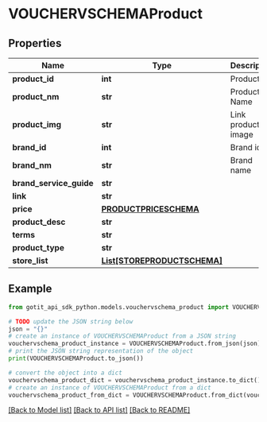 # VOUCHERVSCHEMAProduct


## Properties

Name | Type | Description | Notes
------------ | ------------- | ------------- | -------------
**product_id** | **int** | Product Id | [optional] 
**product_nm** | **str** | Product Name | [optional] 
**product_img** | **str** | Link product image | [optional] 
**brand_id** | **int** | Brand id | [optional] 
**brand_nm** | **str** | Brand name | [optional] 
**brand_service_guide** | **str** |  | [optional] 
**link** | **str** |  | [optional] 
**price** | [**PRODUCTPRICESCHEMA**](PRODUCTPRICESCHEMA.md) |  | [optional] 
**product_desc** | **str** |  | [optional] 
**terms** | **str** |  | [optional] 
**product_type** | **str** |  | [optional] 
**store_list** | [**List[STOREPRODUCTSCHEMA]**](STOREPRODUCTSCHEMA.md) |  | [optional] 

## Example

```python
from gotit_api_sdk_python.models.vouchervschema_product import VOUCHERVSCHEMAProduct

# TODO update the JSON string below
json = "{}"
# create an instance of VOUCHERVSCHEMAProduct from a JSON string
vouchervschema_product_instance = VOUCHERVSCHEMAProduct.from_json(json)
# print the JSON string representation of the object
print(VOUCHERVSCHEMAProduct.to_json())

# convert the object into a dict
vouchervschema_product_dict = vouchervschema_product_instance.to_dict()
# create an instance of VOUCHERVSCHEMAProduct from a dict
vouchervschema_product_from_dict = VOUCHERVSCHEMAProduct.from_dict(vouchervschema_product_dict)
```
[[Back to Model list]](../README.md#documentation-for-models) [[Back to API list]](../README.md#documentation-for-api-endpoints) [[Back to README]](../README.md)


